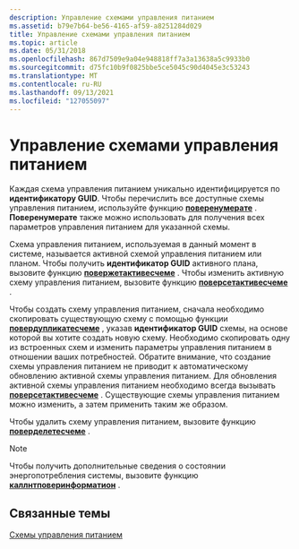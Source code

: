 ```yaml
---
description: Управление схемами управления питанием
ms.assetid: b79e7b64-be56-4165-af59-a8251284d029
title: Управление схемами управления питанием
ms.topic: article
ms.date: 05/31/2018
ms.openlocfilehash: 867d7509e9a04e948818ff7a3a13638a5c9933b0
ms.sourcegitcommit: d75fc10b9f0825bbe5ce5045c90d4045e3c53243
ms.translationtype: MT
ms.contentlocale: ru-RU
ms.lasthandoff: 09/13/2021
ms.locfileid: "127055097"
---
```

# <a name="power-scheme-management"></a>Управление схемами управления питанием

Каждая схема управления питанием уникально идентифицируется по **идентификатору GUID**. Чтобы перечислить все доступные схемы управления питанием, используйте функцию [**поверенумерате**](/windows/desktop/api/PowrProf/nf-powrprof-powerenumerate) . **Поверенумерате** также можно использовать для получения всех параметров управления питанием для указанной схемы.

Схема управления питанием, используемая в данный момент в системе, называется активной схемой управления питанием или планом. Чтобы получить **идентификатор GUID** активного плана, вызовите функцию [**повержетактивесчеме**](/windows/desktop/api/Powersetting/nf-powersetting-powergetactivescheme) . Чтобы изменить активную схему управления питанием, вызовите функцию [**поверсетактивесчеме**](/windows/desktop/api/Powersetting/nf-powersetting-powersetactivescheme) .

Чтобы создать схему управления питанием, сначала необходимо скопировать существующую схему с помощью функции [**повердупликатесчеме**](/windows/desktop/api/PowrProf/nf-powrprof-powerduplicatescheme) , указав **идентификатор GUID** схемы, на основе которой вы хотите создать новую схему. Необходимо скопировать одну из встроенных схем и изменить параметры управления питанием в отношении ваших потребностей. Обратите внимание, что создание схемы управления питанием не приводит к автоматическому обновлению активной схемы управления питанием. Для обновления активной схемы управления питанием необходимо всегда вызывать [**поверсетактивесчеме**](/windows/desktop/api/Powersetting/nf-powersetting-powersetactivescheme) . Существующие схемы управления питанием можно изменить, а затем применить таким же образом.

Чтобы удалить схему управления питанием, вызовите функцию [**поверделетесчеме**](/windows/desktop/api/PowrProf/nf-powrprof-powerdeletescheme) .

> [!Note]  
> Чтобы получить дополнительные сведения о состоянии энергопотребления системы, вызовите функцию [**каллнтповеринформатион**](/windows/desktop/api/Powerbase/nf-powerbase-callntpowerinformation) .

 

## <a name="related-topics"></a>Связанные темы

<dl> <dt>

[Схемы управления питанием](power-schemes.md)
</dt> </dl>

 

 




